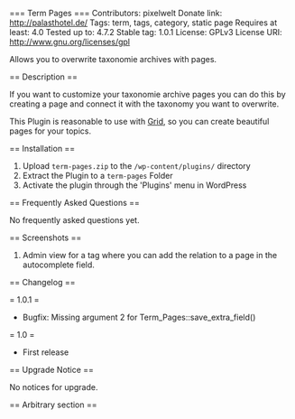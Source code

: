 === Term Pages ===
Contributors: pixelwelt
Donate link: http://palasthotel.de/
Tags: term, tags, category, static page
Requires at least: 4.0
Tested up to: 4.7.2
Stable tag: 1.0.1
License: GPLv3
License URI: http://www.gnu.org/licenses/gpl

Allows you to overwrite taxonomie archives with pages.

== Description ==

If you want to customize your taxonomie archive pages you can do this by creating a page and connect it with the taxonomy you want to overwrite.

This Plugin is reasonable to use with [Grid](http://wordpress.org/plugins/grid/ "Grid Landingpage Editor"), so you can create beautiful pages for your topics.


== Installation ==

1. Upload `term-pages.zip` to the `/wp-content/plugins/` directory
1. Extract the Plugin to a `term-pages` Folder
1. Activate the plugin through the 'Plugins' menu in WordPress

== Frequently Asked Questions ==

No frequently asked questions yet.

== Screenshots ==

1. Admin view for a tag where you can add the relation to a page in the autocomplete field.

== Changelog ==

= 1.0.1 =
* Bugfix: Missing argument 2 for Term_Pages::save_extra_field()

= 1.0 =
* First release

== Upgrade Notice ==

No notices for upgrade.

== Arbitrary section ==
